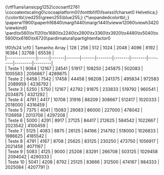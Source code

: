 {\rtf1\ansi\ansicpg1252\cocoartf2761
\cocoatextscaling0\cocoaplatform0{\fonttbl\f0\fswiss\fcharset0 Helvetica;}
{\colortbl;\red255\green255\blue255;}
{\*\expandedcolortbl;;}
\paperw11900\paperh16840\margl1440\margr1440\vieww12060\viewh3420\viewkind0
\pard\tx560\tx1120\tx1680\tx2240\tx2800\tx3360\tx3920\tx4480\tx5040\tx5600\tx6160\tx6720\pardirnatural\partightenfactor0

\f0\fs24 \cf0 
| Tamanho Array | 128  | 256   | 512   | 1024  | 2048   | 4096   | 8192   | 16384   | 32768   | 65536   |\
|---------------|------|-------|-------|-------|--------|--------|--------|---------|---------|---------|\
| Teste 1       | 9084 | 12167 | 24541 | 51917 | 108250 | 245875 | 502083 | 1005583 | 2056667 | 4289875 |\
| Teste 2       | 6458 | 7542  | 17458 | 44458 | 98208  | 241375 | 495834 | 972583  | 2089959 | 4236792 |\
| Teste 3       | 5250 | 5750  | 12167 | 42792 | 91875  | 233833 | 519792 | 960541  | 2034875 | 4321292 |\
| Teste 4       | 4791 | 4417  | 10708 | 31916 | 88209  | 308667 | 512417 | 1020333 | 2018000 | 4316459 |\
| Teste 5       | 7375 | 4041  | 15083 | 29083 | 86000  | 227000 | 478042 | 1126958 | 2013708 | 4297208 |\
| Teste 6       | 5000 | 4291  | 8917  | 27125 | 84417  | 212625 | 584542 | 1022667 | 2023542 | 4100459 |\
| Teste 7       | 5125 | 4083  | 8875  | 26125 | 84166  | 214792 | 518000 | 1026833 | 1986625 | 4185542 |\
| Teste 8       | 4791 | 4167  | 8708  | 25625 | 83125  | 230250 | 473750 | 1056917 | 2021458 | 4071167 |\
| Teste 9       | 5083 | 4125  | 9000  | 25208 | 83291  | 266708 | 503125 | 1029458 | 2094042 | 4290333 |\
| Teste 10      | 5041 | 4208  | 8792  | 25125 | 83666  | 312500 | 474167 | 984333  | 2025084 | 4207791 |}
